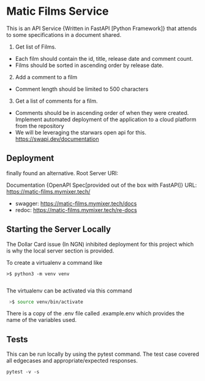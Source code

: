 # Matic Films Service

This is an API Service {Written in FastAPI [Python Framework]} that attends to some specifications in a document shared.

1. Get list of Films.
- Each film should contain the id, title, release date and comment count. 
- Films should be sorted in ascending order by release date.
2. Add a comment to a film
- Comment length should be limited to 500 characters
3. Get a list of comments for a film.
- Comments should be in ascending order of when they were created.
Implement automated deployment of the application to a cloud platform from the repository
- We will be leveraging the starwars open api for this. https://swapi.dev/documentation

## Deployment

finally found an alternative. 
Root Server URI: 

Documentation {OpenAPI Spec[provided out of the box with FastAPI]} URL: https://matic-films.mymixer.tech/
*  swagger: https://matic-films.mymixer.tech/docs
* redoc: https://matic-films.mymixer.tech/re-docs


## Starting the Server Locally

 The Dollar Card issue (In NGN) inhibited deployment for this project which is why the local server section is provided.

To create a virtualenv a command like
```
>$ python3 -m venv venv


```
The virtualenv can be activated via this command
```bash
 >$ source venv/bin/activate
```
There is a copy of the .env file called .example.env which provides the name of the variables used.


## Tests
This can be run locally by using the pytest command. The test case covered all edgecases and appropriate/expected responses.

```
pytest -v -s
```
